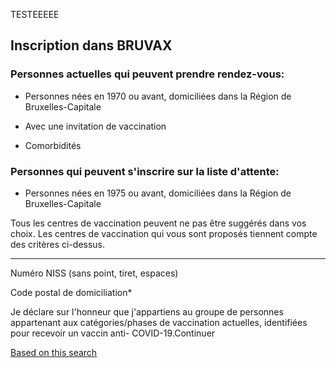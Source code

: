 TESTEEEEE

Inscription dans BRUVAX
-----------------------

### Personnes actuelles qui peuvent prendre rendez-vous:

*   Personnes nées en 1970 ou avant, domiciliées dans la Région de Bruxelles-Capitale
    
*   Avec une invitation de vaccination
    
*   Comorbidités
    

### Personnes qui peuvent s'inscrire sur la liste d'attente:

*   Personnes nées en 1975 ou avant, domiciliées dans la Région de Bruxelles-Capitale
    

Tous les centres de vaccination peuvent ne pas être suggérés dans vos choix. Les centres de vaccination qui vous sont proposés tiennent compte des critères ci-dessus.

* * *

Numéro NISS (sans point, tiret, espaces)

Code postal de domiciliation\*

Je déclare sur l'honneur que j'appartiens au groupe de personnes appartenant aux catégories/phases de vaccination actuelles, identifiées pour recevoir un vaccin anti- COVID-19.Continuer

[Based on this search](https://bruvax.brussels.doctena.be/)